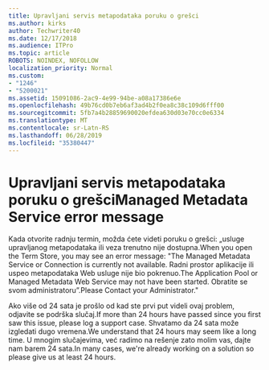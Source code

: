 ```yaml
---
title: Upravljani servis metapodataka poruku o grešci
ms.author: kirks
author: Techwriter40
ms.date: 12/17/2018
ms.audience: ITPro
ms.topic: article
ROBOTS: NOINDEX, NOFOLLOW
localization_priority: Normal
ms.custom:
- "1246"
- "5200021"
ms.assetid: 15091086-2ac9-4e99-94be-a08a17386e6e
ms.openlocfilehash: 49b76cd0b7eb6af3ad4b2f0ea8c38c109d6fff00
ms.sourcegitcommit: 5fb7a4b28859690020efdea630d03e70cc0e6334
ms.translationtype: MT
ms.contentlocale: sr-Latn-RS
ms.lasthandoff: 06/28/2019
ms.locfileid: "35380447"
---
```

# <a name="managed-metadata-service-error-message"></a><span data-ttu-id="c3579-102">Upravljani servis metapodataka poruku o grešci</span><span class="sxs-lookup"><span data-stu-id="c3579-102">Managed Metadata Service error message</span></span>

<span data-ttu-id="c3579-103">Kada otvorite radnju termin, možda ćete videti poruku o grešci: „usluge upravljanog metapodataka ili veza trenutno nije dostupna.</span><span class="sxs-lookup"><span data-stu-id="c3579-103">When you open the Term Store, you may see an error message: "The Managed Metadata Service or Connection is currently not available.</span></span> <span data-ttu-id="c3579-104">Radni prostor aplikacije ili uspeo metapodataka Web usluge nije bio pokrenuo.</span><span class="sxs-lookup"><span data-stu-id="c3579-104">The Application Pool or Managed Metadata Web Service may not have been started.</span></span> <span data-ttu-id="c3579-105">Obratite se svom administratoru”.</span><span class="sxs-lookup"><span data-stu-id="c3579-105">Please Contact your Administrator."</span></span>
  
<span data-ttu-id="c3579-106">Ako više od 24 sata je prošlo od kad ste prvi put videli ovaj problem, odjavite se podrška slučaj.</span><span class="sxs-lookup"><span data-stu-id="c3579-106">If more than 24 hours have passed since you first saw this issue, please log a support case.</span></span> <span data-ttu-id="c3579-107">Shvatamo da 24 sata može izgledati dugo vremena.</span><span class="sxs-lookup"><span data-stu-id="c3579-107">We understand that 24 hours may seem like a long time.</span></span> <span data-ttu-id="c3579-108">U mnogim slučajevima, već radimo na rešenje zato molim vas, dajte nam barem 24 sata.</span><span class="sxs-lookup"><span data-stu-id="c3579-108">In many cases, we're already working on a solution so please give us at least 24 hours.</span></span>
  